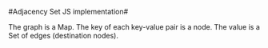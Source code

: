 #Adjacency Set JS implementation#

The graph is a Map.
The key of each key-value pair is a node.
The value is a Set of edges (destination nodes).